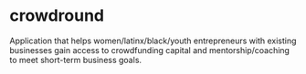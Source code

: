 # crowdround
Application that helps women/latinx/black/youth entrepreneurs with existing businesses gain access to crowdfunding capital and mentorship/coaching to meet short-term business goals.
